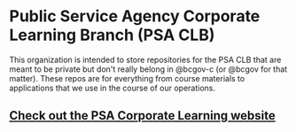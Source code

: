 # Public Service Agency Corporate Learning Branch (PSA CLB)

This organization is intended to store repositories for the PSA CLB that are meant to be private but don't really belong in @bcgov-c (or @bcgov for that matter). These repos are for everything from course materials to applications that we use in the course of our operations.

## [Check out the PSA Corporate Learning website](https://learningcentre.gww.gov.bc.ca)
